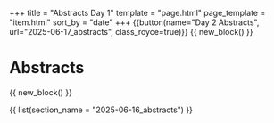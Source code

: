 +++
title = "Abstracts Day 1"
template = "page.html"
page_template = "item.html"
sort_by = "date"
+++
{{button(name="Day 2 Abstracts", url="2025-06-17_abstracts", class_royce=true)}}
{{ new_block() }}
# Abstracts
{{ new_block() }}

{{ list(section_name = "2025-06-16_abstracts") }}